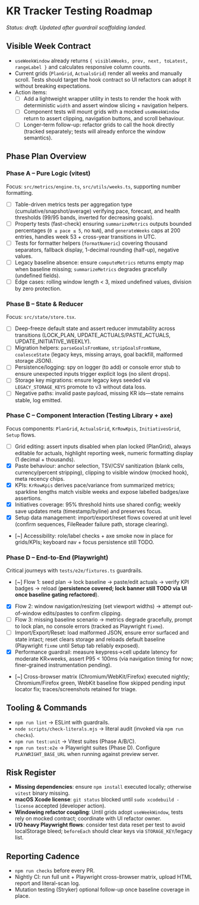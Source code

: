 # KR Tracker Testing Roadmap

_Status: draft. Updated after guardrail scaffolding landed._

## Visible Week Contract
- `useWeekWindow` already returns `{ visibleWeeks, prev, next, toLatest, rangeLabel }` and calculates responsive column counts.
- Current grids (`PlanGrid`, `ActualsGrid`) render all weeks and manually scroll. Tests should target the hook contract so UI refactors can adopt it without breaking expectations.
- Action items:
  - [ ] Add a lightweight wrapper utility in tests to render the hook with deterministic `width` and assert window slicing + navigation helpers.
  - [ ] Component tests will mount grids with a mocked `useWeekWindow` return to assert clipping, navigation buttons, and scroll behaviour.
  - [ ] Longer-term follow-up: refactor grids to call the hook directly (tracked separately; tests will already enforce the window semantics).

## Phase Plan Overview

### Phase A – Pure Logic (vitest)
Focus: `src/metrics/engine.ts`, `src/utils/weeks.ts`, supporting number formatting.
- [ ] Table-driven metrics tests per aggregation type (cumulative/snapshot/average) verifying pace, forecast, and health thresholds (99/95 bands, inverted for decreasing goals).
- [ ] Property tests (fast-check) ensuring `summarizeMetrics` outputs bounded percentages (`0 ≤ pace ≤ 5`, no `NaN`), and `generateWeeks` caps at 200 entries, handles week 53 + cross-year transitions in UTC.
- [ ] Tests for formatter helpers (`formatNumeric`) covering thousand separators, fallback display, 1-decimal rounding (half-up), negative values.
- [ ] Legacy baseline absence: ensure `computeMetrics` returns empty map when baseline missing; `summarizeMetrics` degrades gracefully (undefined fields).
- [ ] Edge cases: rolling window length < 3, mixed undefined values, division by zero protection.

### Phase B – State & Reducer
Focus: `src/state/store.tsx`.
- [ ] Deep-freeze default state and assert reducer immutability across transitions (LOCK_PLAN, UPDATE_ACTUALS/PASTE_ACTUALS, UPDATE_INITIATIVE_WEEKLY).
- [ ] Migration helpers: `parseGoalsFromName`, `stripGoalsFromName`, `coalesceState` (legacy keys, missing arrays, goal backfill, malformed storage JSON).
- [ ] Persistence/logging: spy on logger (to add) or console error stub to ensure unexpected inputs trigger explicit logs (no silent drops).
- [ ] Storage key migrations: ensure legacy keys seeded via `LEGACY_STORAGE_KEYS` promote to v3 without data loss.
- [ ] Negative paths: invalid paste payload, missing KR ids—state remains stable, log emitted.

### Phase C – Component Interaction (Testing Library + axe)
Focus components: `PlanGrid`, `ActualsGrid`, `KrRowKpis`, `InitiativesGrid`, `Setup` flows.
- [ ] Grid editing: assert inputs disabled when plan locked (PlanGrid), always editable for actuals, highlight reporting week, numeric formatting display (1 decimal + thousands).
- [x] Paste behaviour: anchor selection, TSV/CSV sanitization (blank cells, currency/percent stripping), clipping to visible window (mocked hook), meta recency chips.
- [x] KPIs: `KrRowKpis` derives pace/variance from summarized metrics; sparkline lengths match visible weeks and expose labelled badges/axe assertions.
- [x] Initiatives coverage: 95% threshold hints use shared config; weekly save updates meta (timestamp/byline) and preserves focus.
- [x] Setup data management: import/export/reset flows covered at unit level (confirm sequences, FileReader failure path, storage clearing).
- [~] Accessibility: role/label checks + axe smoke now in place for grids/KPIs; keyboard nav + focus persistence still TODO.

### Phase D – End-to-End (Playwright)
Critical journeys with `tests/e2e/fixtures.ts` guardrails.
- [~] Flow 1: seed plan → lock baseline → paste/edit actuals → verify KPI badges → reload (**persistence covered; lock banner still TODO via UI once baseline gating refactored**).
- [x] Flow 2: window navigation/resizing (set viewport widths) → attempt out-of-window edits/pastes to confirm clipping.
- [ ] Flow 3: missing baseline scenario → metrics degrade gracefully, prompt to lock plan, no console errors (tracked as Playwright `fixme`).
- [ ] Import/Export/Reset: load malformed JSON, ensure error surfaced and state intact; reset clears storage and reloads default baseline (Playwright `fixme` until Setup tab reliably exposed).
- [x] Performance guardrail: measure keypress→cell update latency for moderate KR×weeks, assert P95 < 100ms (via navigation timing for now; finer-grained instrumentation pending).
- [~] Cross-browser matrix (Chromium/WebKit/Firefox) executed nightly; Chromium/Firefox green, WebKit baseline flow skipped pending input locator fix; traces/screenshots retained for triage.

## Tooling & Commands
- `npm run lint` → ESLint with guardrails.
- `node scripts/check-literals.mjs` → literal audit (invoked via `npm run checks`).
- `npm run test:unit` → Vitest suites (Phase A/B/C).
- `npm run test:e2e` → Playwright suites (Phase D). Configure `PLAYWRIGHT_BASE_URL` when running against preview server.

## Risk Register
- **Missing dependencies**: ensure `npm install` executed locally; otherwise `vitest` binary missing.
- **macOS Xcode license**: `git status` blocked until `sudo xcodebuild -license` accepted (developer action).
- **Windowing refactor coupling**: Until grids adopt `useWeekWindow`, tests rely on mocked contract; coordinate with UI refactor owner.
- **I/O heavy Playwright flows**: consider test data reset per test to avoid localStorage bleed; `beforeEach` should clear keys via `STORAGE_KEY`/legacy list.

## Reporting Cadence
- `npm run checks` before every PR.
- Nightly CI: run full unit + Playwright cross-browser matrix, upload HTML report and literal-scan log.
- Mutation testing (Stryker) optional follow-up once baseline coverage in place.
